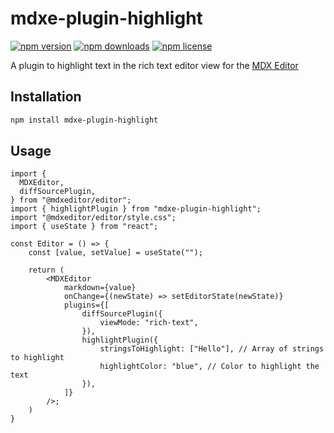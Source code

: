 # mdxe-plugin-highlight

[![npm version](https://img.shields.io/npm/v/mdxe-plugin-highlight)](https://www.npmjs.com/package/mdxe-plugin-highlight)
[![npm downloads](https://img.shields.io/npm/dt/mdxe-plugin-highlight)](https://www.npmjs.com/package/mdxe-plugin-highlight)
[![npm license](https://img.shields.io/npm/l/mdxe-plugin-highlight)](https://www.npmjs.com/package/mdxe-plugin-highlight)

A plugin to highlight text in the rich text editor view for the [MDX Editor](https://mdxeditor.dev/)

## Installation

```bash
npm install mdxe-plugin-highlight
```

## Usage

```tsx
import {
  MDXEditor,
  diffSourcePlugin,
} from "@mdxeditor/editor";
import { highlightPlugin } from "mdxe-plugin-highlight";
import "@mdxeditor/editor/style.css";
import { useState } from "react";

const Editor = () => {
    const [value, setValue] = useState("");

    return (
        <MDXEditor
            markdown={value}
            onChange={(newState) => setEditorState(newState)}
            plugins={[
                diffSourcePlugin({
                    viewMode: "rich-text",
                }),
                highlightPlugin({
                    stringsToHighlight: ["Hello"], // Array of strings to highlight
                    highlightColor: "blue", // Color to highlight the text
                }),
            ]}
        />;
    )
}

```
